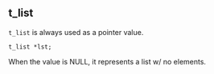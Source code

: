 ## t_list
`t_list` is always used as a pointer value.
```
t_list *lst;
```
When the value is NULL, it represents a list w/ no elements.
